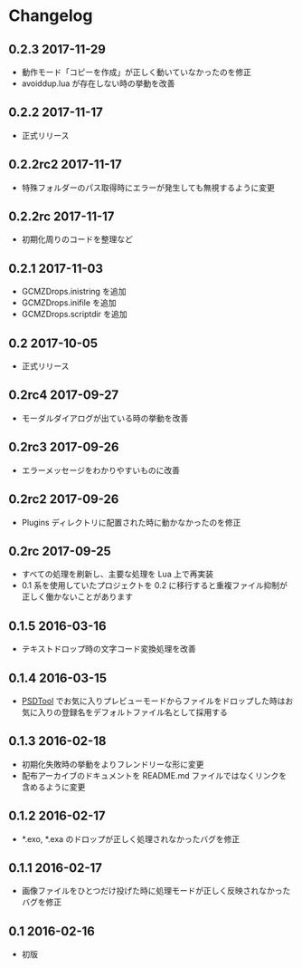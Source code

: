 # Changelog

## 0.2.3 2017-11-29

- 動作モード「コピーを作成」が正しく動いていなかったのを修正
- avoiddup.lua が存在しない時の挙動を改善

## 0.2.2 2017-11-17

- 正式リリース

## 0.2.2rc2 2017-11-17

- 特殊フォルダーのパス取得時にエラーが発生しても無視するように変更

## 0.2.2rc 2017-11-17

- 初期化周りのコードを整理など

## 0.2.1 2017-11-03

- GCMZDrops.inistring を追加
- GCMZDrops.inifile を追加
- GCMZDrops.scriptdir を追加

## 0.2 2017-10-05

- 正式リリース

## 0.2rc4 2017-09-27

- モーダルダイアログが出ている時の挙動を改善

## 0.2rc3 2017-09-26

- エラーメッセージをわかりやすいものに改善

## 0.2rc2 2017-09-26

- Plugins ディレクトリに配置された時に動かなかったのを修正

## 0.2rc 2017-09-25

- すべての処理を刷新し、主要な処理を Lua 上で再実装
- 0.1 系を使用していたプロジェクトを 0.2 に移行すると重複ファイル抑制が正しく働かないことがあります

## 0.1.5 2016-03-16

- テキストドロップ時の文字コード変換処理を改善

## 0.1.4 2016-03-15

- [PSDTool](https://oov.github.io/psdtool/) でお気に入りプレビューモードからファイルをドロップした時はお気に入りの登録名をデフォルトファイル名として採用する

## 0.1.3 2016-02-18

- 初期化失敗時の挙動をよりフレンドリーな形に変更
- 配布アーカイブのドキュメントを README.md ファイルではなくリンクを含めるように変更

## 0.1.2 2016-02-17

- *.exo, *.exa のドロップが正しく処理されなかったバグを修正

## 0.1.1 2016-02-17

- 画像ファイルをひとつだけ投げた時に処理モードが正しく反映されなかったバグを修正

## 0.1 2016-02-16

- 初版
